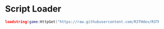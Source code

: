 # Script Loader

```lua
loadstring(game:HttpGet("https://raw.githubusercontent.com/R3THdev/R3TH-PRIV/main/loader.lua"))()
```
